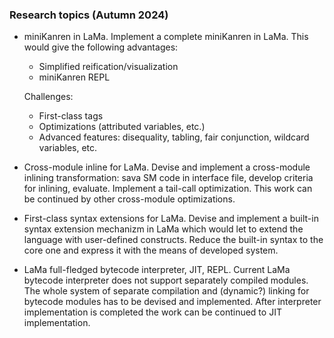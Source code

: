 ### Research topics (Autumn 2024)

- miniKanren in LaMa.
  Implement a complete miniKanren in LaMa. This would give the following advantages:
  
  - Simplified reification/visualization
  - miniKanren REPL

  Challenges:

  - First-class tags
  - Optimizations (attributed variables, etc.)
  - Advanced features: disequality, tabling, fair conjunction, wildcard variables, etc.
  
- Cross-module inline for LaMa.
  Devise and implement a cross-module inlining transformation: sava SM code in interface file,
  develop criteria for inlining, evaluate. Implement a tail-call optimization. This work can
  be continued by other cross-module optimizations.

- First-class syntax extensions for LaMa.
  Devise and implement a built-in syntax extension mechanizm in LaMa which would let to
  extend the language with user-defined constructs. Reduce the built-in syntax to the core
  one and express it with the means of developed system.

- LaMa full-fledged bytecode interpreter, JIT, REPL.
  Current LaMa bytecode interpreter does not support separately compiled modules.
  The whole system of separate compilation and (dynamic?) linking for bytecode modules
  has to be devised and implemented. After interpreter implementation is completed the
  work can be continued to JIT implementation.

